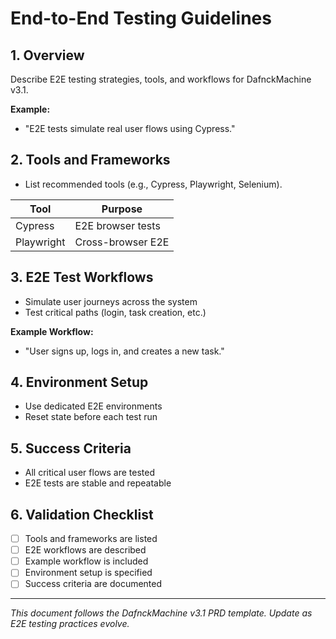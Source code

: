 # End-to-End Testing Guidelines

## 1. Overview
Describe E2E testing strategies, tools, and workflows for DafnckMachine v3.1.

**Example:**
- "E2E tests simulate real user flows using Cypress."

## 2. Tools and Frameworks
- List recommended tools (e.g., Cypress, Playwright, Selenium).

| Tool       | Purpose           |
|------------|------------------|
| Cypress    | E2E browser tests |
| Playwright | Cross-browser E2E|

## 3. E2E Test Workflows
- Simulate user journeys across the system
- Test critical paths (login, task creation, etc.)

**Example Workflow:**
- "User signs up, logs in, and creates a new task."

## 4. Environment Setup
- Use dedicated E2E environments
- Reset state before each test run

## 5. Success Criteria
- All critical user flows are tested
- E2E tests are stable and repeatable

## 6. Validation Checklist
- [ ] Tools and frameworks are listed
- [ ] E2E workflows are described
- [ ] Example workflow is included
- [ ] Environment setup is specified
- [ ] Success criteria are documented

---
*This document follows the DafnckMachine v3.1 PRD template. Update as E2E testing practices evolve.* 